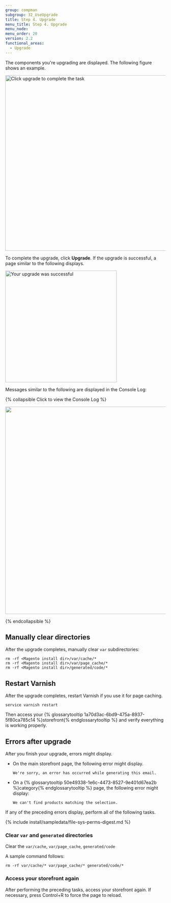 ```yaml
---
group: compman
subgroup: 32_UseUpgrade
title: Step 4. Upgrade
menu_title: Step 4. Upgrade
menu_node:
menu_order: 20
version: 2.2
functional_areas:
  - Upgrade
---
```


The components you're upgrading are displayed. The following figure shows an example.

<img src="{{ site.baseurl }}/common/images/upgr_upgrade.png" width="550px" alt="Click upgrade to complete the task">


To complete the upgrade, click **Upgrade**. If the upgrade is successful, a page similar to the following displays.

<img src="{{ site.baseurl }}/common/images/upgr_success.png" width="350px" alt="Your upgrade was successful">

Messages similar to the following are displayed in the Console Log:

{% collapsible Click to view the Console Log %}

<img src="{{ site.baseurl }}/common/images/upgrade-success-consolelog.png" width="650px">

{% endcollapsible %}

## Manually clear directories

After the upgrade completes, manually clear `var` subdirectories:

	rm -rf <Magento install dir>/var/cache/*
	rm -rf <Magento install dir>/var/page_cache/*
	rm -rf <Magento install dir>/generated/code/* 

## Restart Varnish

After the upgrade completes, restart Varnish if you use it for page caching.

	service varnish restart

Then access your {% glossarytooltip 1a70d3ac-6bd9-475a-8937-5f80ca785c14 %}storefront{% endglossarytooltip %} and verify everything is working properly.

## Errors after upgrade

After you finish your upgrade, errors might display.

*	On the main storefront page, the following error might display.

		We're sorry, an error has occurred while generating this email.
*	On a {% glossarytooltip 50e49338-1e6c-4473-8527-9e401d67ea2b %}category{% endglossarytooltip %} page, the following error might display:

		We can't find products matching the selection.
	
If any of the preceding errors display, perform all of the following tasks.

{% include install/sampledata/file-sys-perms-digest.md %}

### Clear `var` and `generated` directories

Clear the `var/cache`, 	`var/page_cache`, `generated/code`

A sample command follows:

	rm -rf var/cache/* var/page_cache/* generated/code/*

### Access your storefront again

After performing the preceding tasks, access your storefront again. If necessary, press Control+R to force the page to reload.
